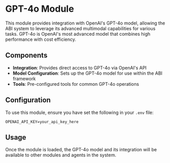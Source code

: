 # GPT-4o Module

This module provides integration with OpenAI's GPT-4o model, allowing the ABI system to leverage its advanced multimodal capabilities for various tasks. GPT-4o is OpenAI's most advanced model that combines high performance with cost efficiency.

## Components

- **Integration**: Provides direct access to GPT-4o via OpenAI's API
- **Model Configuration**: Sets up the GPT-4o model for use within the ABI framework
- **Tools**: Pre-configured tools for common GPT-4o operations

## Configuration

To use this module, ensure you have set the following in your `.env` file:

```
OPENAI_API_KEY=your_api_key_here
```

## Usage

Once the module is loaded, the GPT-4o model and its integration will be available to other modules and agents in the system. 